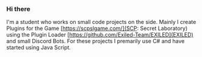 ### Hi there
I'm a student who works on small code projects on the side.
Mainly I create Plugins for the Game [https://scpslgame.com/](SCP: Secret Laboratory) using the Plugin Loader [https://github.com/Exiled-Team/EXILED](EXILED) and small Discord Bots. For these projects I premarily use C# and have started using Java Script. 
